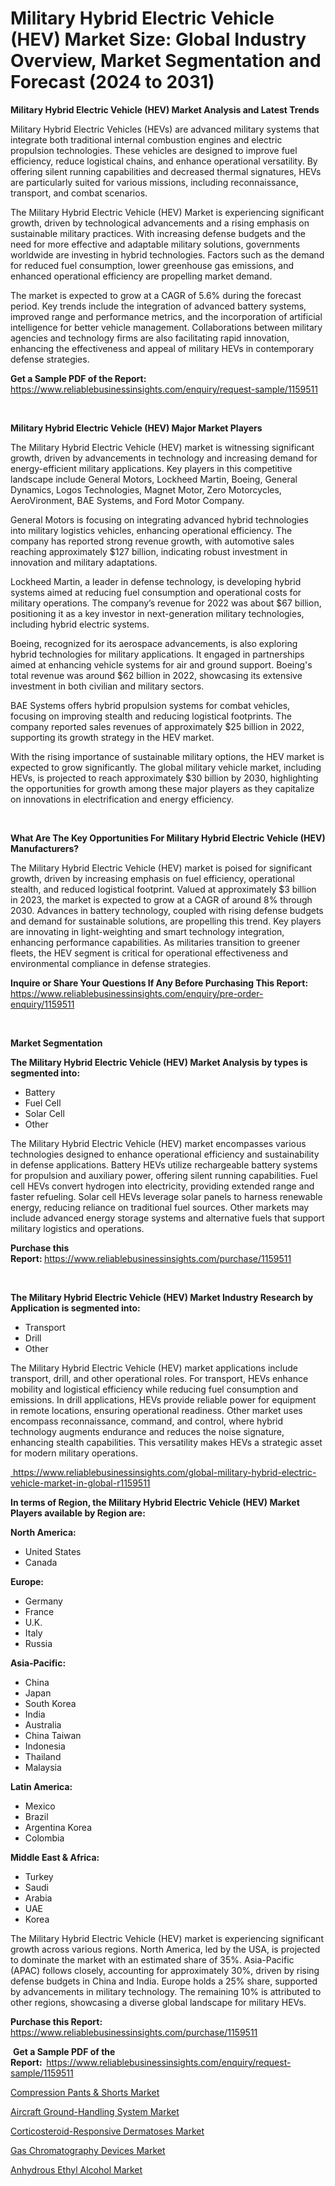 <p><h1>Military Hybrid Electric Vehicle (HEV) Market Size: Global Industry Overview, Market Segmentation and Forecast (2024 to 2031)</h1></p><p><strong>Military Hybrid Electric Vehicle (HEV) Market Analysis and Latest Trends</strong></p>
<p><p>Military Hybrid Electric Vehicles (HEVs) are advanced military systems that integrate both traditional internal combustion engines and electric propulsion technologies. These vehicles are designed to improve fuel efficiency, reduce logistical chains, and enhance operational versatility. By offering silent running capabilities and decreased thermal signatures, HEVs are particularly suited for various missions, including reconnaissance, transport, and combat scenarios.</p><p>The Military Hybrid Electric Vehicle (HEV) Market is experiencing significant growth, driven by technological advancements and a rising emphasis on sustainable military practices. With increasing defense budgets and the need for more effective and adaptable military solutions, governments worldwide are investing in hybrid technologies. Factors such as the demand for reduced fuel consumption, lower greenhouse gas emissions, and enhanced operational efficiency are propelling market demand.</p><p>The market is expected to grow at a CAGR of 5.6% during the forecast period. Key trends include the integration of advanced battery systems, improved range and performance metrics, and the incorporation of artificial intelligence for better vehicle management. Collaborations between military agencies and technology firms are also facilitating rapid innovation, enhancing the effectiveness and appeal of military HEVs in contemporary defense strategies.</p></p>
<p><strong>Get a Sample PDF of the Report:&nbsp;</strong> <a href="https://www.reliablebusinessinsights.com/enquiry/request-sample/1159511?utm_campaign=60&utm_medium=2&utm_source=Github&utm_content=ia&utm_term=03112024&utm_id=military-hybrid-electric-vehicle-hev">https://www.reliablebusinessinsights.com/enquiry/request-sample/1159511</a></p>
<p>&nbsp;</p>
<p><strong>Military Hybrid Electric Vehicle (HEV) Major Market Players</strong></p>
<p><p>The Military Hybrid Electric Vehicle (HEV) market is witnessing significant growth, driven by advancements in technology and increasing demand for energy-efficient military applications. Key players in this competitive landscape include General Motors, Lockheed Martin, Boeing, General Dynamics, Logos Technologies, Magnet Motor, Zero Motorcycles, AeroVironment, BAE Systems, and Ford Motor Company.</p><p>General Motors is focusing on integrating advanced hybrid technologies into military logistics vehicles, enhancing operational efficiency. The company has reported strong revenue growth, with automotive sales reaching approximately $127 billion, indicating robust investment in innovation and military adaptations.</p><p>Lockheed Martin, a leader in defense technology, is developing hybrid systems aimed at reducing fuel consumption and operational costs for military operations. The company’s revenue for 2022 was about $67 billion, positioning it as a key investor in next-generation military technologies, including hybrid electric systems.</p><p>Boeing, recognized for its aerospace advancements, is also exploring hybrid technologies for military applications. It engaged in partnerships aimed at enhancing vehicle systems for air and ground support. Boeing's total revenue was around $62 billion in 2022, showcasing its extensive investment in both civilian and military sectors.</p><p>BAE Systems offers hybrid propulsion systems for combat vehicles, focusing on improving stealth and reducing logistical footprints. The company reported sales revenues of approximately $25 billion in 2022, supporting its growth strategy in the HEV market.</p><p>With the rising importance of sustainable military options, the HEV market is expected to grow significantly. The global military vehicle market, including HEVs, is projected to reach approximately $30 billion by 2030, highlighting the opportunities for growth among these major players as they capitalize on innovations in electrification and energy efficiency.</p></p>
<p>&nbsp;</p>
<p><strong>What Are The Key Opportunities For Military Hybrid Electric Vehicle (HEV) Manufacturers?</strong></p>
<p><p>The Military Hybrid Electric Vehicle (HEV) market is poised for significant growth, driven by increasing emphasis on fuel efficiency, operational stealth, and reduced logistical footprint. Valued at approximately $3 billion in 2023, the market is expected to grow at a CAGR of around 8% through 2030. Advances in battery technology, coupled with rising defense budgets and demand for sustainable solutions, are propelling this trend. Key players are innovating in light-weighting and smart technology integration, enhancing performance capabilities. As militaries transition to greener fleets, the HEV segment is critical for operational effectiveness and environmental compliance in defense strategies.</p></p>
<p><strong>Inquire or Share Your Questions If Any Before Purchasing This Report:</strong> <a href="https://www.reliablebusinessinsights.com/enquiry/pre-order-enquiry/1159511?utm_campaign=60&utm_medium=2&utm_source=Github&utm_content=ia&utm_term=03112024&utm_id=military-hybrid-electric-vehicle-hev">https://www.reliablebusinessinsights.com/enquiry/pre-order-enquiry/1159511</a></p>
<p>&nbsp;</p>
<p><strong>Market Segmentation</strong></p>
<p><strong>The Military Hybrid Electric Vehicle (HEV) Market Analysis by types is segmented into:</strong></p>
<p><ul><li>Battery</li><li>Fuel Cell</li><li>Solar Cell</li><li>Other</li></ul></p>
<p><p>The Military Hybrid Electric Vehicle (HEV) market encompasses various technologies designed to enhance operational efficiency and sustainability in defense applications. Battery HEVs utilize rechargeable battery systems for propulsion and auxiliary power, offering silent running capabilities. Fuel cell HEVs convert hydrogen into electricity, providing extended range and faster refueling. Solar cell HEVs leverage solar panels to harness renewable energy, reducing reliance on traditional fuel sources. Other markets may include advanced energy storage systems and alternative fuels that support military logistics and operations.</p></p>
<p><strong>Purchase this Report:&nbsp;</strong><a href="https://www.reliablebusinessinsights.com/purchase/1159511?utm_campaign=60&utm_medium=2&utm_source=Github&utm_content=ia&utm_term=03112024&utm_id=military-hybrid-electric-vehicle-hev">https://www.reliablebusinessinsights.com/purchase/1159511</a></p>
<p>&nbsp;</p>
<p><strong>The Military Hybrid Electric Vehicle (HEV) Market Industry Research by Application is segmented into:</strong></p>
<p><ul><li>Transport</li><li>Drill</li><li>Other</li></ul></p>
<p><p>The Military Hybrid Electric Vehicle (HEV) market applications include transport, drill, and other operational roles. For transport, HEVs enhance mobility and logistical efficiency while reducing fuel consumption and emissions. In drill applications, HEVs provide reliable power for equipment in remote locations, ensuring operational readiness. Other market uses encompass reconnaissance, command, and control, where hybrid technology augments endurance and reduces the noise signature, enhancing stealth capabilities. This versatility makes HEVs a strategic asset for modern military operations.</p></p>
<p><a href="https://www.reliablebusinessinsights.com/global-military-hybrid-electric-vehicle-market-in-global-r1159511?utm_campaign=60&utm_medium=2&utm_source=Github&utm_content=ia&utm_term=03112024&utm_id=military-hybrid-electric-vehicle-hev">&nbsp;https://www.reliablebusinessinsights.com/global-military-hybrid-electric-vehicle-market-in-global-r1159511</a></p>
<p><strong>In terms of Region, the Military Hybrid Electric Vehicle (HEV) Market Players available by Region are:</strong></p>
<p>
    <p> <strong> North America: </strong>
        <ul>
            <li>United States</li>
            <li>Canada</li>
        </ul>
        </p> 
    <p> <strong> Europe: </strong>
        <ul>
            <li>Germany</li>
            <li>France</li>
            <li>U.K.</li>
            <li>Italy</li>
            <li>Russia</li>
        </ul>
        </p> 
    <p> <strong> Asia-Pacific: </strong>
        <ul>
            <li>China</li>
            <li>Japan</li>
            <li>South Korea</li>
            <li>India</li>
            <li>Australia</li>
            <li>China Taiwan</li>
            <li>Indonesia</li>
            <li>Thailand</li>
            <li>Malaysia</li>
        </ul>
        </p> 
    <p> <strong> Latin America: </strong>
        <ul>
            <li>Mexico</li>
            <li>Brazil</li>
            <li>Argentina Korea</li>
            <li>Colombia</li>
        </ul>
        </p> 
    <p> <strong> Middle East & Africa: </strong>
        <ul>
            <li>Turkey</li>
            <li>Saudi</li>
            <li>Arabia</li>
            <li>UAE</li>
            <li>Korea</li>
        </ul>
    </p>
    </p>
<p><p>The Military Hybrid Electric Vehicle (HEV) market is experiencing significant growth across various regions. North America, led by the USA, is projected to dominate the market with an estimated share of 35%. Asia-Pacific (APAC) follows closely, accounting for approximately 30%, driven by rising defense budgets in China and India. Europe holds a 25% share, supported by advancements in military technology. The remaining 10% is attributed to other regions, showcasing a diverse global landscape for military HEVs.</p></p>
<p><strong>Purchase this Report: </strong><a href="https://www.reliablebusinessinsights.com/purchase/1159511?utm_campaign=60&utm_medium=2&utm_source=Github&utm_content=ia&utm_term=03112024&utm_id=military-hybrid-electric-vehicle-hev">https://www.reliablebusinessinsights.com/purchase/1159511</a></p>
<p>&nbsp;<strong>Get a Sample PDF of the Report:&nbsp;&nbsp;</strong><a href="https://www.reliablebusinessinsights.com/enquiry/request-sample/1159511?utm_campaign=60&utm_medium=2&utm_source=Github&utm_content=ia&utm_term=03112024&utm_id=military-hybrid-electric-vehicle-hev">https://www.reliablebusinessinsights.com/enquiry/request-sample/1159511</a></p>
<p><strong></strong></p>
<p><p><a href="https://www.linkedin.com/pulse/compression-pants-shorts-market-ecosystem-competitive-landscape-jb9qe?utm_campaign=60&utm_medium=2&utm_source=Github&utm_content=ia&utm_term=03112024&utm_id=military-hybrid-electric-vehicle-hev">Compression Pants & Shorts Market</a></p><p><a href="https://github.com/rozh43oreder/Market-Research-Report-List-1/blob/main/aircraft-ground-handling-system-market.md?utm_campaign=60&utm_medium=2&utm_source=Github&utm_content=ia&utm_term=03112024&utm_id=military-hybrid-electric-vehicle-hev">Aircraft Ground-Handling System Market</a></p><p><a href="https://issuu.com/reportprime-2/docs/corticosteroid-responsive-dermatose_5ca9a186154221?utm_campaign=60&utm_medium=2&utm_source=Github&utm_content=ia&utm_term=03112024&utm_id=military-hybrid-electric-vehicle-hev">Corticosteroid-Responsive Dermatoses Market</a></p><p><a href="https://www.linkedin.com/pulse/exploring-gas-chromatography-devices-market-dynamics-vpkje?utm_campaign=60&utm_medium=2&utm_source=Github&utm_content=ia&utm_term=03112024&utm_id=military-hybrid-electric-vehicle-hev">Gas Chromatography Devices Market</a></p><p><a href="https://medium.com/@delena1hcpbatel/innovations-in-the-anhydrous-ethyl-alcohol-market-the-anhydrous-ethyl-alcohol-market-plays-a-f58cb7b74e9c?utm_campaign=60&utm_medium=2&utm_source=Github&utm_content=ia&utm_term=03112024&utm_id=military-hybrid-electric-vehicle-hev">Anhydrous Ethyl Alcohol Market</a></p></p>